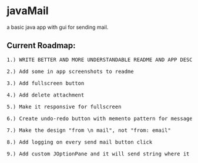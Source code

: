 <h1>javaMail</h1>
<p>a basic java app with gui for sending mail.</p>

<h2>Current Roadmap:</h2>
<pre>
1.) WRITE BETTER AND MORE UNDERSTANDABLE README AND APP DESCRIPTION <br>
2.) Add some in app screenshots to readme <br>
3.) Add fullscreen button <br>
4.) Add delete attachment <br>
5.) Make it responsive for fullscreen <br>
6.) Create undo-redo button with memento pattern for message area <br>
7.) Make the design "from \n mail", not "from: email" <br>
8.) Add logging on every send mail button click <br>
9.) Add custom JOptionPane and it will send string where it is used and that sent string will be printed inside the error box
</pre>
